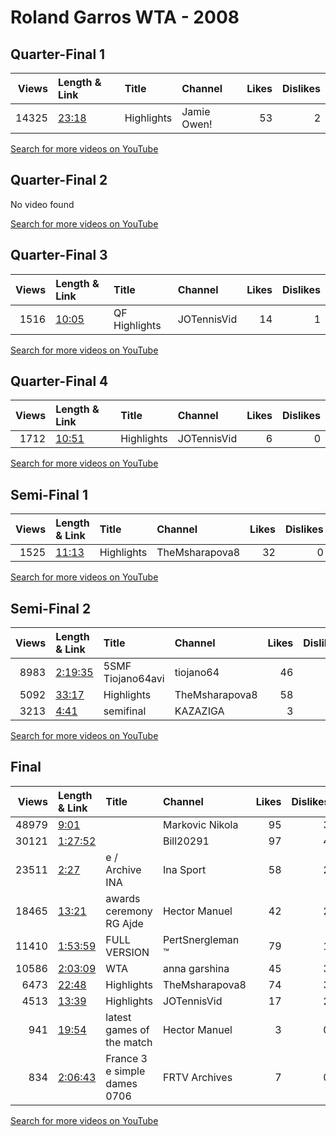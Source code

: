 
# Roland Garros WTA - 2008
    
## Quarter-Final 1
|   Views | Length & Link                                        | Title      | Channel     |   Likes |   Dislikes |
|--------:|:-----------------------------------------------------|:-----------|:------------|--------:|-----------:|
|   14325 | [23:18](https://www.youtube.com/watch?v=_Pn0EqNvkJ0) | Highlights | Jamie Owen! |      53 |          2 |

[Search for more videos on YouTube](https://www.youtube.com/results?search_query=%22roland+garros%22+%22Safina%22+%22Dementieva%22+%222008%22+%22highlights%22)     

## Quarter-Final 2
No video found

[Search for more videos on YouTube](https://www.youtube.com/results?search_query=%22roland+garros%22+%22Kuznetsova%22+%22Kanepi%22+%222008%22+%22highlights%22)     

## Quarter-Final 3
|   Views | Length & Link                                        | Title         | Channel     |   Likes |   Dislikes |
|--------:|:-----------------------------------------------------|:--------------|:------------|--------:|-----------:|
|    1516 | [10:05](https://www.youtube.com/watch?v=T_F5lLXzpqs) | QF Highlights | JOTennisVid |      14 |          1 |

[Search for more videos on YouTube](https://www.youtube.com/results?search_query=%22roland+garros%22+%22Jankovic%22+%22Navarro%22+%222008%22+%22highlights%22)     

## Quarter-Final 4
|   Views | Length & Link                                        | Title      | Channel     |   Likes |   Dislikes |
|--------:|:-----------------------------------------------------|:-----------|:------------|--------:|-----------:|
|    1712 | [10:51](https://www.youtube.com/watch?v=kNnnZGqPCV0) | Highlights | JOTennisVid |       6 |          0 |

[Search for more videos on YouTube](https://www.youtube.com/results?search_query=%22roland+garros%22+%22Ivanovic%22+%22Schnyder%22+%222008%22+%22highlights%22)     

## Semi-Final 1
|   Views | Length & Link                                        | Title      | Channel        |   Likes |   Dislikes |
|--------:|:-----------------------------------------------------|:-----------|:---------------|--------:|-----------:|
|    1525 | [11:13](https://www.youtube.com/watch?v=r-LmmwziRuA) | Highlights | TheMsharapova8 |      32 |          0 |

[Search for more videos on YouTube](https://www.youtube.com/results?search_query=%22roland+garros%22+%22Safina%22+%22Kuznetsova%22+%222008%22+%22highlights%22)     

## Semi-Final 2
|   Views | Length & Link                                          | Title              | Channel        |   Likes |   Dislikes |
|--------:|:-------------------------------------------------------|:-------------------|:---------------|--------:|-----------:|
|    8983 | [2:19:35](https://www.youtube.com/watch?v=7p4Akz1LGOU) | 5SMF  Tiojano64avi | tiojano64      |      46 |          0 |
|    5092 | [33:17](https://www.youtube.com/watch?v=Qjq1KXVMwwo)   | Highlights         | TheMsharapova8 |      58 |          4 |
|    3213 | [4:41](https://www.youtube.com/watch?v=uDvhe8EpG4w)    | semifinal          | KAZAZIGA       |       3 |          1 |

[Search for more videos on YouTube](https://www.youtube.com/results?search_query=%22roland+garros%22+%22Ivanovic%22+%22Jankovic%22+%222008%22+%22highlights%22)     

## Final
|   Views | Length & Link                                          | Title                               | Channel          |   Likes |   Dislikes |
|--------:|:-------------------------------------------------------|:------------------------------------|:-----------------|--------:|-----------:|
|   48979 | [9:01](https://www.youtube.com/watch?v=qdn9qiq2IV0)    |                                     | Markovic Nikola  |      95 |          3 |
|   30121 | [1:27:52](https://www.youtube.com/watch?v=3elAw9DzvcU) |                                     | Bill20291        |      97 |          4 |
|   23511 | [2:27](https://www.youtube.com/watch?v=giDKap-765c)    | e   /    Archive INA                | Ina Sport        |      58 |          2 |
|   18465 | [13:21](https://www.youtube.com/watch?v=utIp081o5-4)   | awards ceremony         RG  Ajde    | Hector Manuel    |      42 |          2 |
|   11410 | [1:53:59](https://www.youtube.com/watch?v=KIOZniDfyQU) | FULL VERSION                        | PertSnergleman ™️ |      79 |          1 |
|   10586 | [2:03:09](https://www.youtube.com/watch?v=vATOPI9kADc) | WTA                                 | anna garshina    |      45 |          3 |
|    6473 | [22:48](https://www.youtube.com/watch?v=lZNaWAxN3CU)   | Highlights                          | TheMsharapova8   |      74 |          3 |
|    4513 | [13:39](https://www.youtube.com/watch?v=wdoZKMaZjgM)   | Highlights                          | JOTennisVid      |      17 |          2 |
|     941 | [19:54](https://www.youtube.com/watch?v=Iz_J5BRfPjw)   | latest games of the match           | Hector Manuel    |       3 |          0 |
|     834 | [2:06:43](https://www.youtube.com/watch?v=fICnYxPS6-I) | France 3    e simple dames     0706 | FRTV Archives    |       7 |          0 |

[Search for more videos on YouTube](https://www.youtube.com/results?search_query=%22roland+garros%22+%22Ivanovic%22+%22Safina%22+%222008%22+%22highlights%22)     
